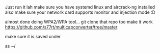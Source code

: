 Just run it lah
make sure you have systemd linux and aircrack-ng installed
also make sure your network card supports monitor and injection mode :D

almost done doing WPA2/WPA tool...
git clone that repo too make it work
https://github.com/s77rt/multicapconverter/tree/master

make sure it is saved under 

as ~/
